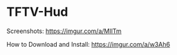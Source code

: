 # TFTV-Hud
Screenshots: https://imgur.com/a/MIlTm


How to Download and Install: https://imgur.com/a/w3Ah6
